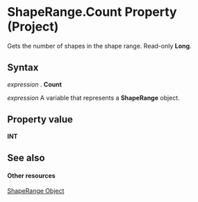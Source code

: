 
# ShapeRange.Count Property (Project)
Gets the number of shapes in the shape range. Read-only  **Long**.

## Syntax

 _expression_ . **Count**

 _expression_ A variable that represents a **ShapeRange** object.


## Property value

 **INT**


## See also


#### Other resources


[ShapeRange Object](315031aa-4b8c-424b-26e7-ce15897beb05.md)
